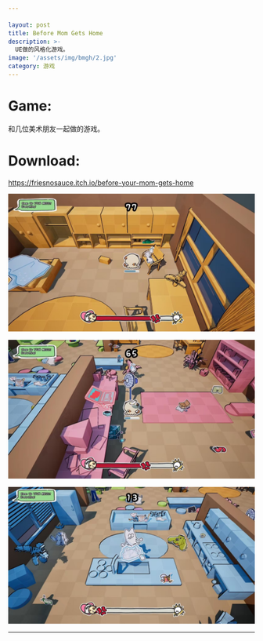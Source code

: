 ```yaml
---

layout: post
title: Before Mom Gets Home
description: >-
  UE做的风格化游戏。
image: '/assets/img/bmgh/2.jpg'
category: 游戏
---
```


# Game:
和几位美术朋友一起做的游戏。

# Download:
https://friesnosauce.itch.io/before-your-mom-gets-home

![](/assets/img/bmgh/1.jpg)

![](/assets/img/bmgh/2.jpg)

![](/assets/img/bmgh/3.jpg)

---